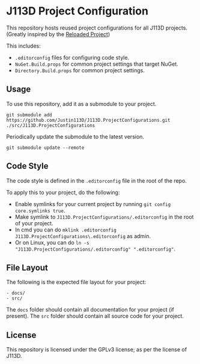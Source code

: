 # J113D Project Configuration

This repository hosts reused project configurations for all J113D projects.
<br/> (Greatly inspired by the [Reloaded Project](https://github.com/Reloaded-Project/Reloaded.Project.Configurations))

This includes:

- `.editorconfig` files for configuring code style.
- `NuGet.Build.props` for common project settings that target NuGet.
- `Directory.Build.props` for common project settings.

## Usage

To use this repository, add it as a submodule to your project.

```
git submodule add https://github.com/Justin113D/J113D.ProjectConfigurations.git ./src/J113D.ProjectConfigurations
```

Periodically update the submodule to the latest version.

```
git submodule update --remote
```

## Code Style

The code style is defined in the `.editorconfig` file in the root of the repo.

To apply this to your project, do the following:

- Enable symlinks for your current project by running `git config core.symlinks true`.
- Make symlink to `J113D.ProjectConfigurations/.editorconfig` in the root of your project.
- In cmd you can do `mklink .editorconfig J113D.ProjectConfigurations\.editorconfig` as admin.
- Or on Linux, you can do `ln -s "J113D.ProjectConfigurations/.editorconfig" ".editorconfig"`.

## File Layout

The following is the expected file layout for your project:

```
- docs/
- src/
```

The `docs` folder should contain all documentation for your project (if present).
The `src` folder should contain all source code for your project.

## License

This repository is licensed under the GPLv3 license; as per the license of J113D.
